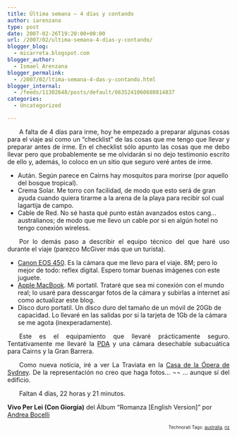 ```yaml
---
title: Última semana – 4 días y contando
author: iarenzana
type: post
date: 2007-02-26T19:20:00+00:00
url: /2007/02/ultima-semana-4-dias-y-contando/
blogger_blog:
  - micarreta.blogspot.com
blogger_author:
  - Ismael Arenzana
blogger_permalink:
  - /2007/02/ltima-semana-4-das-y-contando.html
blogger_internal:
  - /feeds/11302648/posts/default/6635241060680814837
categories:
  - Uncategorized

---
```

<p style="text-align:justify;text-indent:20pt;">
  A falta de 4 días para irme, hoy he empezado a preparar algunas cosas para el viaje así como un &#8220;checklist&#8221; de las cosas que me tengo que llevar y preparar antes de irme. En el checklist sólo apunto las cosas que me debo llevar pero que probablemente se me olvidarán si no dejo testimonio escrito de ello y, además, lo coloco en un sitio que seguro veré antes de irme.
</p>

  * Aután. Según parece en Cairns hay mosquitos para morirse (por aquello del bosque tropical).
  * Crema Solar. Me torro con facilidad, de modo que esto será de gran ayuda cuando quiera tirarme a la arena de la playa para recibir sol cual lagartija de campo.
  * Cable de Red. No sé hasta qué punto están avanzados estos cang&#8230; australianos; de modo que me llevo un cable por si en algún hotel no tengo conexión wireless.

<p style="text-align:justify;text-indent:20pt;">
  Por lo demás paso a describir el equipo técnico del que haré uso durante el viaje (parezco McGiver más que un turista).
</p>

  * [Canon EOS 450][1]. Es la cámara que me llevo para el viaje. 8M; pero lo mejor de todo: reflex digital. Espero tomar buenas imágenes con este juguete.
  * [Apple MacBook][2]. Mi portatil. Trataré que sea mi conexión con el mundo real; lo usaré para desscargar fotos de la cámara y subirlas a internet así como actualizar este blog.
  * Disco duro portatil. Un disco duro del tamaño de un móvil de 20Gb de capacidad. Lo llevaré en las salidas por si la tarjeta de 1Gb de la cámara se me agota (inexperadamente).

<p style="text-align:justify;text-indent:20pt;">
  Este es el equipamiento que llevaré prácticamente seguro. Tentativamente me llevaré la <a href="http://www.shopping.hp.com/product/storefronts/handhelds/1/storefronts/FA674B%2523ABA;jsessionid=FjwwTOhOlaiJERpLLwq5NTwXGz1ExD1W43xDUdaalIr3N2eFzJVg!1128149539">PDA</a> y una cámara desechable subacuática para Cairns y la Gran Barrera.
</p>

<p style="text-align:justify;text-indent:20pt;">
  Como nueva noticia, iré a ver La Traviata en la <a href="http://en.wikipedia.org/wiki/Sydney_Opera_House">Casa de la Ópera de Sydney</a>. De la representación no creo que haga fotos&#8230; ¬¬ &#8230; aunque sí del edificio.
</p>

<p style="text-align:justify;text-indent:20pt;">
  Faltan 4 días, 22 horas y 21 minutos.
</p>

**Vivo Per Lei (Con Giorgia)** del Álbum &#8220;Romanza [English Version]&#8221; por [Andrea Bocelli][3]

<!-- technorati tags start -->

<p style="text-align:right;font-size:10px;">
  Technorati Tags: <a href="http://www.technorati.com/tag/australia" rel="tag">australia</a>, <a href="http://www.technorati.com/tag/nz" rel="tag">nz</a>
</p>

<!-- technorati tags end -->

 [1]: http://www.photographyblog.com/index.php/weblog/comments/canon_eos_400d/
 [2]: http://www.apple.com/es/macbook/macbook.html
 [3]: http://www.google.com/search?q=%22Andrea%20Bocelli%22